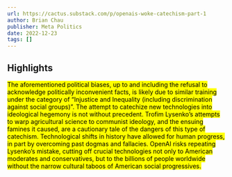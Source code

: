 ```yaml
---
url: https://cactus.substack.com/p/openais-woke-catechism-part-1
author: Brian Chau
publisher: Meta Politics
date: 2022-12-23
tags: []
---
```


## Highlights
<mark>The aforementioned political biases, up to and including the refusal to acknowledge politically inconvenient facts, is likely due to similar training under the category of “Injustice and Inequality (including discrimination against social groups)”. The attempt to catechize new technologies into ideological hegemony is not without precedent. Trofim Lysenko’s attempts to warp agricultural science to communist ideology, and the ensuing famines it caused, are a cautionary tale of the dangers of this type of catechism. Technological shifts in history have allowed for human progress, in part by overcoming past dogmas and fallacies. OpenAI risks repeating Lysenko’s mistake, cutting off crucial technologies not only to American moderates and conservatives, but to the billions of people worldwide without the narrow cultural taboos of American social progressives.</mark>

